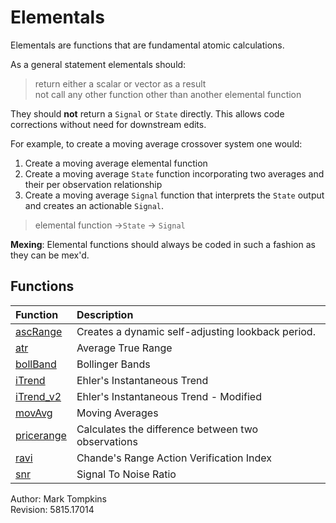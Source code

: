 # Elementals #

Elementals are functions that are fundamental atomic calculations.

As a general statement elementals should:

> return either a scalar or vector as a result    
> not call any other function other than another elemental function

They should **not** return a `Signal` or `State` directly.  This allows code corrections without need for downstream edits.

For example, to create a moving average crossover system one would:


1. Create a moving average elemental function
2. Create a moving average `State` function incorporating two averages and their per observation relationship
3. Create a moving average `Signal` function that interprets the `State` output and creates an actionable `Signal`.

> elemental function &#8594;`State` &#8594; `Signal`  

**Mexing**:   Elemental functions should always be coded in such a fashion as they can be mex'd.

## Functions ##
| Function | Description |
|:-----|:-----|
|[ascRange](https://github.com/mtompkins/openAlgo/tree/master/Matlab/Functions/Elementals/ascRange)|Creates a dynamic self-adjusting lookback period. |
|[atr](https://github.com/mtompkins/openAlgo/tree/master/Matlab/Functions/Elementals/atr)|Average True Range|
|[bollBand](https://github.com/mtompkins/openAlgo/tree/master/Matlab/Functions/Elementals/bollBand)|Bollinger Bands|
|[iTrend](https://github.com/mtompkins/openAlgo/tree/master/Matlab/Functions/Elementals/iTrend)|Ehler's Instantaneous Trend|
|[iTrend_v2](https://github.com/mtompkins/openAlgo/tree/master/Matlab/Functions/Elementals/iTrend_v2)|Ehler's Instantaneous Trend - Modified|
|[movAvg](https://github.com/mtompkins/openAlgo/tree/master/Matlab/Functions/Elementals/movAvg)|Moving Averages|
|[pricerange](https://github.com/mtompkins/openAlgo/tree/master/Matlab/Functions/Elementals/pricerange)|Calculates the difference between two observations|
|[ravi](https://github.com/mtompkins/openAlgo/tree/master/Matlab/Functions/Elementals/ravi)|Chande's Range Action Verification Index|
|[snr](https://github.com/mtompkins/openAlgo/tree/master/Matlab/Functions/Elementals/snr)|Signal To Noise Ratio|

Author: Mark Tompkins  
Revision: 5815.17014
